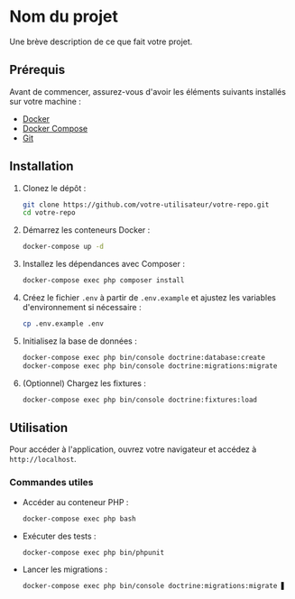 # Nom du projet

Une brève description de ce que fait votre projet.

## Prérequis

Avant de commencer, assurez-vous d'avoir les éléments suivants installés sur votre machine :

- [Docker](https://www.docker.com/get-started)
- [Docker Compose](https://docs.docker.com/compose/install/)
- [Git](https://git-scm.com/)

## Installation

1. Clonez le dépôt :

    ```bash
    git clone https://github.com/votre-utilisateur/votre-repo.git
    cd votre-repo
    ```

2. Démarrez les conteneurs Docker :

    ```bash
    docker-compose up -d
    ```

3. Installez les dépendances avec Composer :

    ```bash
    docker-compose exec php composer install
    ```

4. Créez le fichier `.env` à partir de `.env.example` et ajustez les variables d'environnement si nécessaire :

    ```bash
    cp .env.example .env
    ```

5. Initialisez la base de données :

    ```bash
    docker-compose exec php bin/console doctrine:database:create
    docker-compose exec php bin/console doctrine:migrations:migrate
    ```

6. (Optionnel) Chargez les fixtures :

    ```bash
    docker-compose exec php bin/console doctrine:fixtures:load
    ```

## Utilisation

Pour accéder à l'application, ouvrez votre navigateur et accédez à `http://localhost`.

### Commandes utiles

- Accéder au conteneur PHP :

    ```bash
    docker-compose exec php bash
    ```

- Exécuter des tests :

    ```bash
    docker-compose exec php bin/phpunit
    ```

- Lancer les migrations :

    ```bash
    docker-compose exec php bin/console doctrine:migrations:migrate ▋
